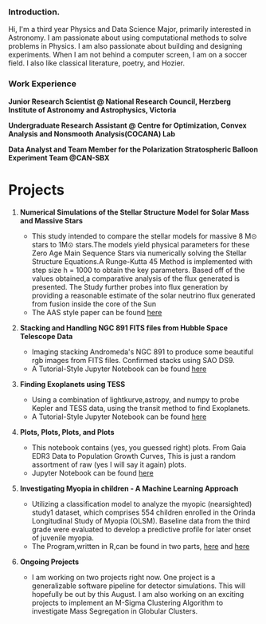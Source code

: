 
### Introduction.
Hi, I'm a third year Physics and Data Science Major, primarily interested in Astronomy. I am passionate about using computational methods to solve problems in Physics. I am also passionate about building and designing experiments. When I am not behind a computer screen, I am on a soccer field.
I also like classical literature, poetry, and Hozier.


### Work Experience
**Junior Research Scientist @ National Research Council, Herzberg Institute of Astronomy and Astrophysics, Victoria**

**Undergraduate Research Assistant @ Centre for Optimization, Convex Analysis and Nonsmooth Analysis(COCANA) Lab**

**Data Analyst and Team Member for the Polarization Stratospheric Balloon Experiment Team @CAN-SBX**

# Projects
1. **Numerical Simulations of the Stellar Structure Model for Solar Mass and Massive Stars**
   - This study intended to compare the stellar models for massive 8 M⊙ stars to 1M⊙ stars.The models
     yield physical parameters for these Zero Age Main Sequence Stars via numerically solving the Stellar
Structure Equations.A Runge-Kutta 45 Method is implemented with step size h = 1000 to obtain the
key parameters. Based 
off of the values obtained,a comparative analysis of the flux generated is presented. The Study further
probes into flux generation by providing a reasonable estimate of the solar neutrino flux generated
from fusion inside the core of the Sun
   - The AAS style paper can be found [here](https://www.overleaf.com/read/hxpqkghqzycq#fbf443)
1. **Stacking and Handling NGC 891 FITS files from Hubble Space Telescope Data**
   -  Imaging stacking Andromeda's NGC 891 to produce some beautiful rgb images from FITS files. Confirmed stacks using SAO DS9.
   - A Tutorial-Style Jupyter Notebook can be found [here](https://github.com/wasnaqvi/Projects/blob/e8f102bee628d42406da7042044751cf4f78ed64/Astronomy/FITS_Handling_and_Stacking.ipynb)
     
2. **Finding Exoplanets using TESS**
   - Using a combination of lightkurve,astropy, and numpy to probe Kepler and TESS data, using the transit method to find Exoplanets.
   - A Tutorial-Style Jupyter Notebook can be found [here](https://github.com/wasnaqvi/Projects/blob/f85bf1c755b30397f9e87ca8d69ead7c4f96bb33/Astronomy/Finding_Exoplanets%20(1).ipynb)

3. **Plots, Plots, Plots, and Plots**
   - This notebook contains (yes, you guessed right) plots. From Gaia EDR3 Data to Population Growth Curves, This is just a random assortment of raw (yes I will say it again) plots.
   - Jupyter Notebook can be found [here](https://github.com/wasnaqvi/Projects/tree/0c6010eb5ecb9215ce9f61cc53966a44fd37dd6c/Misc)

4. **Investigating Myopia in children - A Machine Learning Approach**
   - Utilizing a classification model to analyze the myopic (nearsighted) study1 dataset, which comprises 554 children enrolled in the Orinda Longitudinal Study of Myopia (OLSM). Baseline data from the third grade were evaluated to develop a predictive profile for later onset of juvenile myopia.
   - The Program,written in R,can be found in two parts, [here](https://github.com/wasnaqvi/Projects/tree/f85bf1c755b30397f9e87ca8d69ead7c4f96bb33/Machine%20Learning) and [here](https://github.com/wasnaqvi/Projects/blob/f85bf1c755b30397f9e87ca8d69ead7c4f96bb33/Machine%20Learning/Myopic_Study%2BSalary_Analysis.Rmd)

5. **Ongoing Projects**
   - I am working on two projects right now. One project is a generalizable software pipeline for detector simulations. This will hopefully be out by this August. I am also working on an exciting projects to implement an M-Sigma Clustering Algorithm to investigate Mass Segregation in Globular Clusters.
  
     

   

